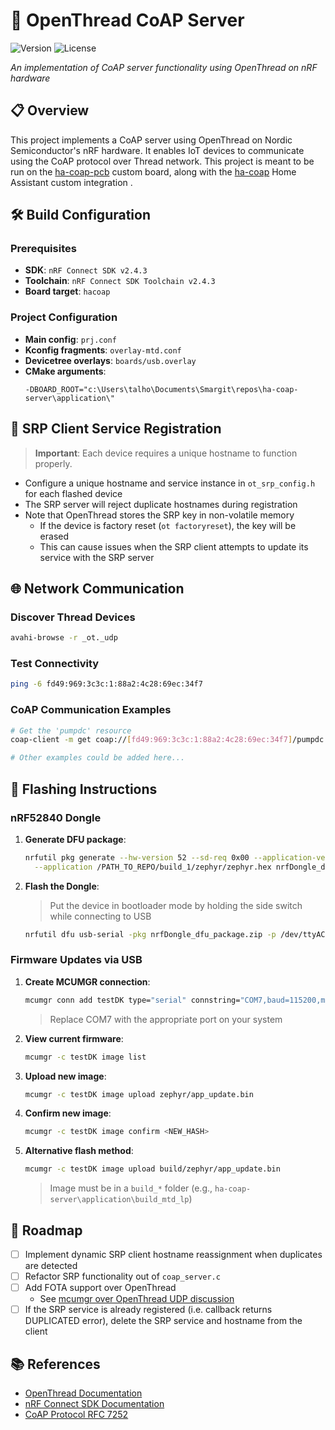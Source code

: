 # 📡 OpenThread CoAP Server

![Version](https://img.shields.io/badge/nRF%20SDK-v2.4-blue)
![License](https://img.shields.io/badge/license-MIT-green)

*An implementation of CoAP server functionality using OpenThread on nRF hardware*

## 📋 Overview

This project implements a CoAP server using OpenThread on Nordic Semiconductor's nRF hardware. It enables IoT devices to communicate using the CoAP protocol over Thread network.
This project is meant to be run on the [ha-coap-pcb](https://github.com/yanntalhouarne/ha-coap-pcb) custom board, along with the [ha-coap](https://github.com/yanntalhouarne/ha-coap-integration) Home Assistant custom integration .

## 🛠️ Build Configuration

### Prerequisites
- **SDK**: `nRF Connect SDK v2.4.3`
- **Toolchain**: `nRF Connect SDK Toolchain v2.4.3`
- **Board target**: `hacoap`

### Project Configuration
- **Main config**: `prj.conf`
- **Kconfig fragments**: `overlay-mtd.conf`
- **Devicetree overlays**: `boards/usb.overlay`
- **CMake arguments**:
  ```
  -DBOARD_ROOT="c:\Users\talho\Documents\Smargit\repos\ha-coap-server\application\"
  ```

## 🔄 SRP Client Service Registration

> **Important**: Each device requires a unique hostname to function properly.

- Configure a unique hostname and service instance in `ot_srp_config.h` for each flashed device
- The SRP server will reject duplicate hostnames during registration
- Note that OpenThread stores the SRP key in non-volatile memory
  - If the device is factory reset (`ot factoryreset`), the key will be erased
  - This can cause issues when the SRP client attempts to update its service with the SRP server

## 🌐 Network Communication

### Discover Thread Devices
```bash
avahi-browse -r _ot._udp
```

### Test Connectivity
```bash
ping -6 fd49:969:3c3c:1:88a2:4c28:69ec:34f7
```

### CoAP Communication Examples
```bash
# Get the 'pumpdc' resource
coap-client -m get coap://[fd49:969:3c3c:1:88a2:4c28:69ec:34f7]/pumpdc -v 6

# Other examples could be added here...
```

## 📲 Flashing Instructions

### nRF52840 Dongle

1. **Generate DFU package**:
   ```bash
   nrfutil pkg generate --hw-version 52 --sd-req 0x00 --application-version 1 \
     --application /PATH_TO_REPO/build_1/zephyr/zephyr.hex nrfDongle_dfu_package.zip
   ```

2. **Flash the Dongle**:
   > Put the device in bootloader mode by holding the side switch while connecting to USB
   ```bash
   nrfutil dfu usb-serial -pkg nrfDongle_dfu_package.zip -p /dev/ttyACM0
   ```

### Firmware Updates via USB

1. **Create MCUMGR connection**:
   ```bash
   mcumgr conn add testDK type="serial" connstring="COM7,baud=115200,mtu=512"
   ```
   > Replace COM7 with the appropriate port on your system

2. **View current firmware**:
   ```bash
   mcumgr -c testDK image list
   ```

3. **Upload new image**:
   ```bash
   mcumgr -c testDK image upload zephyr/app_update.bin
   ```

4. **Confirm new image**:
   ```bash
   mcumgr -c testDK image confirm <NEW_HASH>
   ```

5. **Alternative flash method**:
   ```bash
   mcumgr -c testDK image upload build/zephyr/app_update.bin
   ```
   > Image must be in a `build_*` folder (e.g., `ha-coap-server\application\build_mtd_lp`)

## 📝 Roadmap

- [ ] Implement dynamic SRP client hostname reassignment when duplicates are detected
- [ ] Refactor SRP functionality out of `coap_server.c`
- [ ] Add FOTA support over OpenThread
  - See [mcumgr over OpenThread UDP discussion](https://devzone.nordicsemi.com/f/nordic-q-a/96148/mcumgr-over-openthread-udp-error-8)
- [ ] If the SRP service is already registered (i.e. callback returns DUPLICATED error), delete the SRP service and hostname from the client 

## 📚 References

- [OpenThread Documentation](https://openthread.io/guides)
- [nRF Connect SDK Documentation](https://developer.nordicsemi.com/nRF_Connect_SDK/doc/latest/nrf/index.html)
- [CoAP Protocol RFC 7252](https://tools.ietf.org/html/rfc7252)